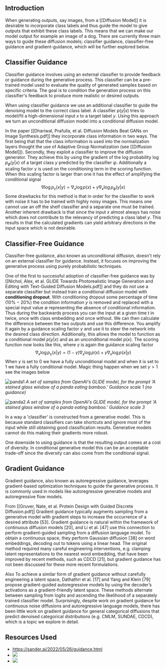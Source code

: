 ## Introduction
When generating outputs, say images, from a [[Diffusion Model]] it is desirable to incorporate class labels and thus guide the model to give outputs that exhibit these class labels. This means that we can make our model output for example an image of a dog. There are currently three main ways to guide these diffusion models; classifier guidance, classifier-free guidance and gradient-guidance, which will be further explored below.
## Classifier Guidance
Classifier guidance involves using an external classifier to provide feedback or guidance during the generative process. This classifier can be a pre-trained model used to evaluate the quality of generated samples based on specific criteria. The goal is to condition the generation process on this classifier's feedback to produce more realistic or desired outputs.

When using classifier guidance we use an additional classifier to guide the denoising model to the correct class label. A classifier $p(y|x)$ tries to model/fit a high-dimensional input $x$ to a target label $y$. Using this approach we turn an unconditional diffusion model into a conditional diffusion model.

In the paper [[Dhariwal, Prafulla, et al. Diffusion Models Beat GANs on Image Synthesis.pdf]] they incorporate class information in two ways. The first being that that the class information is used into the normalization layers thought the use of Adaptive Group Normalization (see [[Diffusion Model]]). Secondly, they exploit a classifier to improve the diffusion generator. They achieve this by using the gradient of the log probability $\log p_\phi(y|x)$ of a target class $y$ predicted by the classifier $\psi$. Additionally a scaling factor $\gamma$ is used on the conditioning term in the scoring function. When this scaling factor is larger than one it has the effect of amplifying the conditional signal $$ \nabla \log p_\gamma(x|y) = \nabla_x \log p(x) + \gamma \nabla_x \log p_\phi(y|x) $$
Some drawbacks for this method is that in order for the classifier to work with noise it has to be trained with highly noisy images. This means one cannot use an off the shelf classifier and a separate one must be trained. Another inherent drawback is that since the input $x$ almost always has noise which does not contribute to the relevancy of predicting a class label $y$. This results in that the calculated gradients can yield arbitrary directions in the input space which is not desirable. 
## Classifier-Free Guidance
Classifier-free guidance, also known as unconditional diffusion, doesn't rely on an external classifier for guidance. Instead, it focuses on improving the generative process using purely probabilistic techniques.

One of the first to successful adoption of classifier-free guidance was by [[Nichol, Alex, et al. GLIDE Towards Photorealistic Image Generation and Editing with Text-Guided Diffusion Models.pdf]] and they do not use a separate classifier but instead train a conditional diffusion model with **conditioning dropout**. With conditioning dropout some percentage of time $(10\%-20\%)$ the condition information $y$ is removed and replaced with a special input value $\emptyset$ representing the absence of conditional information. Thus during the backwards process you can the input at a given time $t$ in twice, once with class embedding and once without. We can then calculate the difference between the two outputs and use this difference. You amplify it again by a guidance scaling factor $\gamma$ and use it to steer the network into the desired class direction. Additionally, this allows the model to function as a conditional model $p(y|x)$ and as an unconditional model $p(x)$. 
The scoring function now looks like this, where $\gamma$ is again the guidance scaling factor $$\nabla_x \log p_\gamma(x|y)=(1-\gamma) \nabla_x\log p(x) + \gamma \nabla_x \log p(x|y)$$
When $\gamma$ is set to 0 we have a fully unconditional model and when it is set to 1 we have a fully conditional model. Magic thing happen when we set $\gamma >  1$ see the images below

![panda1](https://sander.ai/images/panda1.jpg)
*A set of samples from OpenAI's GLIDE model, for the prompt 'A stained glass window of a panda eating bamboo.' Guidance scale 1 (no guidance)*

![panda2](https://sander.ai/images/panda3.jpg)
*A set of samples from OpenAI's GLIDE model, for the prompt 'A stained glass window of a panda eating bamboo.' Guidance scale 3*

In a way a 'classifier' is constructed from a generative model. This is because standard classifiers can take shortcuts and ignore most of the input while still obtaining good classification results. Generative models cannot do this making their gradients more robust.

One downside to using guidance is that the resulting output comes at a cost of diversity. In conditional generative model this can be an acceptable trade-off since the diversity can also come from the conditional signal.
## Gradient Guidance
Gradient guidance, also known as autoregressive guidance, leverages gradient-based optimization techniques to guide the generative process. It is commonly used in models like autoregressive generative models and autoregressive flow models.

From [[Gruver, Nate, et al. Protein Design with Guided Discrete Diffusion.pdf]] 
	Gradient guidance typically augments sampling from a generative model with gradient steps to increase the occurrence of a desired attribute [53]. Gradient guidance is natural within the framework of continuous diffusion models [20], and Li et al. [47] use this connection to perform gradient-guided sampling from a diffusion language model. To obtain a continuous space, they perform Gaussian diffusion [38] on word embeddings, decoding out to tokens using a linear head. The original method required many careful engineering interventions, e.g. clamping latent representations to the nearest word embedding, that have been improved by recent methods, such as CDCD [21], but gradient guidance has not been discussed for these more recent formulations.

Also
	To achieve a similar form of gradient guidance without carefully engineering a latent space, Dathathri et al. [17] and Yang and Klein [79] propose gradient-guided autoregressive models by using the decoder’s activations as a gradient-friendly latent space. These methods alternate between sampling from logits and ascending the likelihood of a separately trained classifier model. Surprisingly, despite work on gradient guidance for continuous noise diffusions and autoregressive language models, there has been little work on gradient guidance for general categorical diffusions that predict denoised categorical distributions (e.g. CMLM, SUNDAE, CDCD), which is a topic we explore in detail.

## Resources Used
- https://sander.ai/2022/05/26/guidance.html
- ![](https://www.youtube.com/watch?v=1CIpzeNxIhU)
- ![](https://www.youtube.com/watch?v=gwI6g1pBD84)